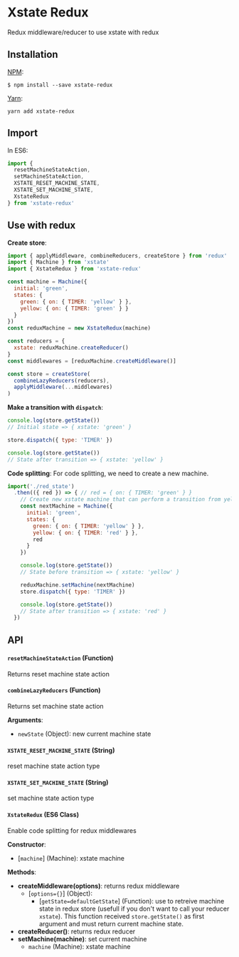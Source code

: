 # Xstate Redux

Redux middleware/reducer to use xstate with redux

## Installation
[NPM](https://www.npmjs.com/):
```
$ npm install --save xstate-redux
```

[Yarn](https://yarnpkg.com/lang/en/):
```
yarn add xstate-redux
```

## Import
In ES6:
```js
import {
  resetMachineStateAction,
  setMachineStateAction,
  XSTATE_RESET_MACHINE_STATE,
  XSTATE_SET_MACHINE_STATE,
  XstateRedux
} from 'xstate-redux'
```

## Use with redux
__Create store__:
```js
import { applyMiddleware, combineReducers, createStore } from 'redux'
import { Machine } from 'xstate'
import { XstateRedux } from 'xstate-redux'

const machine = Machine({
  initial: 'green',
  states: {
    green: { on: { TIMER: 'yellow' } },
    yellow: { on: { TIMER: 'green' } }
  }
})
const reduxMachine = new XstateRedux(machine)

const reducers = {
  xstate: reduxMachine.createReducer()
}
const middlewares = [reduxMachine.createMiddleware()]

const store = createStore(
  combineLazyReducers(reducers),
  applyMiddleware(...middlewares)
)
```

__Make a transition with `dispatch`__:
```js
console.log(store.getState())
// Initial state => { xstate: 'green' }

store.dispatch({ type: 'TIMER' })

console.log(store.getState())
// State after transition => { xstate: 'yellow' }
```

__Code splitting__:
For code splitting, we need to create a new machine.
```js
import('./red_state')
  .then(({ red }) => { // red = { on: { TIMER: 'green' } }
    // Create new xstate machine that can perform a transition from yellow to red state
    const nextMachine = Machine({
      initial: 'green',
      states: {
        green: { on: { TIMER: 'yellow' } },
        yellow: { on: { TIMER: 'red' } },
        red
      }
    })

    console.log(store.getState())
    // State before transition => { xstate: 'yellow' }

    reduxMachine.setMachine(nextMachine)
    store.dispatch({ type: 'TIMER' })

    console.log(store.getState())
    // State after transition => { xstate: 'red' }
  })
```

## API
#### `resetMachineStateAction` (Function)
Returns reset machine state action

#### `combineLazyReducers` (Function)
Returns set machine state action

__Arguments__:
  - `newState` (Object): new current machine state

#### `XSTATE_RESET_MACHINE_STATE` (String)
reset machine state action type

#### `XSTATE_SET_MACHINE_STATE` (String)
set machine state action type


#### `XstateRedux` (ES6 Class)
Enable code splitting for redux middlewares

__Constructor__:
  - [`machine`] (Machine): xstate machine

__Methods__:
  - __createMiddleware(options)__: returns redux middleware
    - [`options={}`] (Object):
      - [`getState=defaultGetState`] (Function): use to retreive machine state in redux store (usefull if you don't want to call your reducer `xstate`). This function received `store.getState()` as first argument and must return current machine state.
  - __createReducer()__: returns redux reducer
  - __setMachine(machine)__: set current machine
    - `machine` (Machine): xstate machine
